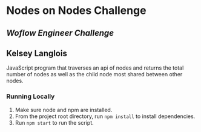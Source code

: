 # Nodes on Nodes Challenge

## _Woflow Engineer Challenge_

## Kelsey Langlois

JavaScript program that traverses an api of nodes and returns the total number of nodes as well as the child node most shared between other nodes.

### Running Locally

1. Make sure node and npm are installed.
2. From the project root directory, run `npm install` to install dependencies.
3. Run `npm start` to run the script.